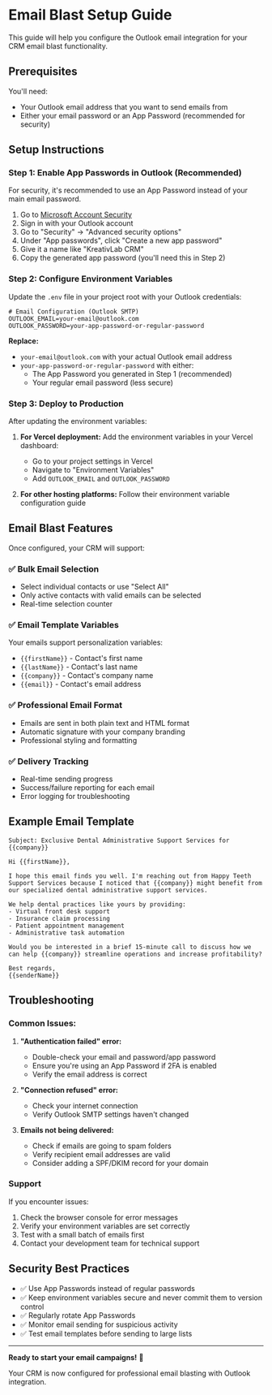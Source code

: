 # Email Blast Setup Guide

This guide will help you configure the Outlook email integration for your CRM email blast functionality.

## Prerequisites

You'll need:
- Your Outlook email address that you want to send emails from
- Either your email password or an App Password (recommended for security)

## Setup Instructions

### Step 1: Enable App Passwords in Outlook (Recommended)

For security, it's recommended to use an App Password instead of your main email password.

1. Go to [Microsoft Account Security](https://account.microsoft.com/security)
2. Sign in with your Outlook account
3. Go to "Security" → "Advanced security options"
4. Under "App passwords", click "Create a new app password"
5. Give it a name like "KreativLab CRM"
6. Copy the generated app password (you'll need this in Step 2)

### Step 2: Configure Environment Variables

Update the `.env` file in your project root with your Outlook credentials:

```env
# Email Configuration (Outlook SMTP)
OUTLOOK_EMAIL=your-email@outlook.com
OUTLOOK_PASSWORD=your-app-password-or-regular-password
```

**Replace:**
- `your-email@outlook.com` with your actual Outlook email address
- `your-app-password-or-regular-password` with either:
  - The App Password you generated in Step 1 (recommended)
  - Your regular email password (less secure)

### Step 3: Deploy to Production

After updating the environment variables:

1. **For Vercel deployment:** Add the environment variables in your Vercel dashboard:
   - Go to your project settings in Vercel
   - Navigate to "Environment Variables"
   - Add `OUTLOOK_EMAIL` and `OUTLOOK_PASSWORD`

2. **For other hosting platforms:** Follow their environment variable configuration guide

## Email Blast Features

Once configured, your CRM will support:

### ✅ Bulk Email Selection
- Select individual contacts or use "Select All"
- Only active contacts with valid emails can be selected
- Real-time selection counter

### ✅ Email Template Variables
Your emails support personalization variables:
- `{{firstName}}` - Contact's first name
- `{{lastName}}` - Contact's last name
- `{{company}}` - Contact's company name
- `{{email}}` - Contact's email address

### ✅ Professional Email Format
- Emails are sent in both plain text and HTML format
- Automatic signature with your company branding
- Professional styling and formatting

### ✅ Delivery Tracking
- Real-time sending progress
- Success/failure reporting for each email
- Error logging for troubleshooting

## Example Email Template

```
Subject: Exclusive Dental Administrative Support Services for {{company}}

Hi {{firstName}},

I hope this email finds you well. I'm reaching out from Happy Teeth Support Services because I noticed that {{company}} might benefit from our specialized dental administrative support services.

We help dental practices like yours by providing:
- Virtual front desk support
- Insurance claim processing
- Patient appointment management
- Administrative task automation

Would you be interested in a brief 15-minute call to discuss how we can help {{company}} streamline operations and increase profitability?

Best regards,
{{senderName}}
```

## Troubleshooting

### Common Issues:

1. **"Authentication failed" error:**
   - Double-check your email and password/app password
   - Ensure you're using an App Password if 2FA is enabled
   - Verify the email address is correct

2. **"Connection refused" error:**
   - Check your internet connection
   - Verify Outlook SMTP settings haven't changed

3. **Emails not being delivered:**
   - Check if emails are going to spam folders
   - Verify recipient email addresses are valid
   - Consider adding a SPF/DKIM record for your domain

### Support

If you encounter issues:
1. Check the browser console for error messages
2. Verify your environment variables are set correctly
3. Test with a small batch of emails first
4. Contact your development team for technical support

## Security Best Practices

- ✅ Use App Passwords instead of regular passwords
- ✅ Keep environment variables secure and never commit them to version control
- ✅ Regularly rotate App Passwords
- ✅ Monitor email sending for suspicious activity
- ✅ Test email templates before sending to large lists

---

**Ready to start your email campaigns!** 🚀

Your CRM is now configured for professional email blasting with Outlook integration.